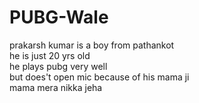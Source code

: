 # PUBG-Wale  
prakarsh kumar is a boy from pathankot  
he is just 20 yrs old  
he plays pubg very well  
but does't open mic because of his mama ji  
mama mera nikka jeha  

